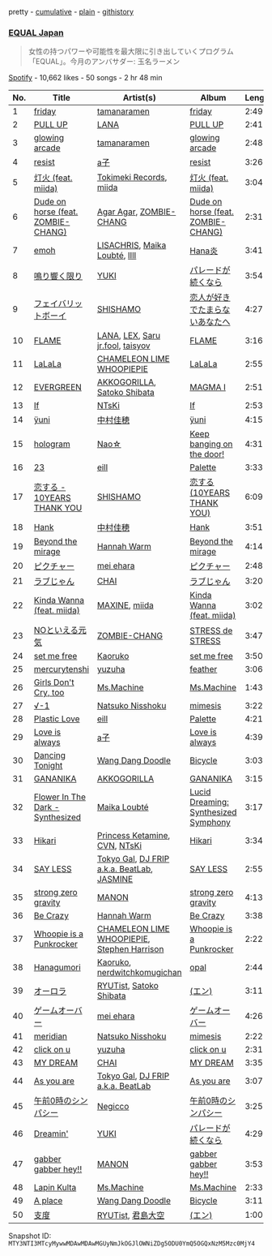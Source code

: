 pretty - [cumulative](/playlists/cumulative/37i9dQZF1DX2K2376Q0zTJ.md) - [plain](/playlists/plain/37i9dQZF1DX2K2376Q0zTJ) - [githistory](https://github.githistory.xyz/mackorone/spotify-playlist-archive/blob/main/playlists/plain/37i9dQZF1DX2K2376Q0zTJ)

### [EQUAL Japan](https://open.spotify.com/playlist/37i9dQZF1DX2K2376Q0zTJ)

> 女性の持つパワーや可能性を最大限に引き出していくプログラム「EQUAL」。今月のアンバサダー:  玉名ラーメン

[Spotify](https://open.spotify.com/user/spotify) - 10,662 likes - 50 songs - 2 hr 48 min

| No. | Title | Artist(s) | Album | Length |
|---|---|---|---|---|
| 1 | [friday](https://open.spotify.com/track/1kElYu8m1PcJ7DTTVv0d2u) | [tamanaramen](https://open.spotify.com/artist/06rauF4YCx0U1NALbqdlE3) | [friday](https://open.spotify.com/album/5aRjH7I1J7EQwyInITKUt2) | 2:49 |
| 2 | [PULL UP](https://open.spotify.com/track/7HVA1EkKQi4zNaYwE17Cvo) | [LANA](https://open.spotify.com/artist/4dEHIhldHT2U8CMQ6nNgDT) | [PULL UP](https://open.spotify.com/album/4bqkpI02r4Qc2BFrJtHOic) | 2:41 |
| 3 | [glowing arcade](https://open.spotify.com/track/4QD3PW1ziWyTbduNcIznEG) | [tamanaramen](https://open.spotify.com/artist/06rauF4YCx0U1NALbqdlE3) | [glowing arcade](https://open.spotify.com/album/5JQaDQbsFfYOO27LqAdJS2) | 2:48 |
| 4 | [resist](https://open.spotify.com/track/6khuTEUHWdsmBP0mq4OPUK) | [a子](https://open.spotify.com/artist/4ckGkK52pqm5j41Voz7lg4) | [resist](https://open.spotify.com/album/5Ra8mfJupN7wOuDJaCAdOi) | 3:26 |
| 5 | [灯火 \(feat\. miida\)](https://open.spotify.com/track/6mtkUqVaMoJBMG86f0RTul) | [Tokimeki Records](https://open.spotify.com/artist/73vrL9RiKlSaQFo2izavC1), [miida](https://open.spotify.com/artist/6ANBWTINO0TqbV5fZMGVLX) | [灯火 \(feat\. miida\)](https://open.spotify.com/album/0QRJ0PwVSFNg6KKla8CMtq) | 3:04 |
| 6 | [Dude on horse \(feat\. ZOMBIE\-CHANG\)](https://open.spotify.com/track/3qN8WkiKM71PdpkNzDNgm3) | [Agar Agar](https://open.spotify.com/artist/5TkylUv5ysSbNoawmn3PBj), [ZOMBIE\-CHANG](https://open.spotify.com/artist/3Wsg07elLUSq6AdkUw1W9U) | [Dude on horse \(feat\. ZOMBIE\-CHANG\)](https://open.spotify.com/album/2uZZaP77XsIkDxjKr9oJ9A) | 2:31 |
| 7 | [emoh](https://open.spotify.com/track/3KzPu0fG8Asq0VInuhpNgo) | [LISACHRIS](https://open.spotify.com/artist/2E738wjchAb3fUOxY3bxMr), [Maika Loubté](https://open.spotify.com/artist/0wMkBz97F3SE4yNz0y2OOz), [lIlI](https://open.spotify.com/artist/3C9jQZpt6PiB9HBAodpZV6) | [Hana炎](https://open.spotify.com/album/4uiFrJYts1Rb9X2Kpczrwm) | 3:41 |
| 8 | [鳴り響く限り](https://open.spotify.com/track/6ApfxHsldodx6KGefA0zqu) | [YUKI](https://open.spotify.com/artist/380DW51qbu5pSP8crFRIII) | [パレードが続くなら](https://open.spotify.com/album/7bUwvfdHUBdgXcMhczN4nJ) | 3:54 |
| 9 | [フェイバリットボーイ](https://open.spotify.com/track/5IMC1pHr0RTrHZdDJLxkPm) | [SHISHAMO](https://open.spotify.com/artist/6MGHit7sV38BhpChZYByFv) | [恋人が好きでたまらないあなたへ](https://open.spotify.com/album/13zAmLWgTphxEmBm5On8l6) | 4:27 |
| 10 | [FLAME](https://open.spotify.com/track/2uTMHATwwqd5AFGtg7EjRM) | [LANA](https://open.spotify.com/artist/4dEHIhldHT2U8CMQ6nNgDT), [LEX](https://open.spotify.com/artist/2KpK4apOMD6evPHoPggSVF), [Saru jr.fool](https://open.spotify.com/artist/7ydxirAQJSZbNHoGJPOrXR), [taisyov](https://open.spotify.com/artist/7GOnq578vzDJDcDCdxwhTf) | [FLAME](https://open.spotify.com/album/7vr3RkXfIuzJ2AHpKLuRSo) | 3:16 |
| 11 | [LaLaLa](https://open.spotify.com/track/59VPazsRoE7d68T5QkZv7d) | [CHAMELEON LIME WHOOPIEPIE](https://open.spotify.com/artist/1uP5mPkWII7Tcxp7xtqPmj) | [LaLaLa](https://open.spotify.com/album/2gh7VrfBwWqtcGGQFXa3mL) | 2:55 |
| 12 | [EVERGREEN](https://open.spotify.com/track/76WNWeuxuVdELZ7HZtgkza) | [AKKOGORILLA](https://open.spotify.com/artist/7hAHFeP5IiecsxxczqKt0U), [Satoko Shibata](https://open.spotify.com/artist/4RaaBbyl7DzAmfkjGiyUGU) | [MAGMA I](https://open.spotify.com/album/2baqB10VVdF25aG9j9DaHq) | 2:51 |
| 13 | [If](https://open.spotify.com/track/42giHq6f5YD54B11cEXOHg) | [NTsKi](https://open.spotify.com/artist/3eLVeLajDwJ1eFA1MTuiD9) | [If](https://open.spotify.com/album/54pITrmUfr4TLftABZrML1) | 2:53 |
| 14 | [ÿuni](https://open.spotify.com/track/4vvD5OUJZaMThV6X5CvjIS) | [中村佳穂](https://open.spotify.com/artist/0illCOhPkFBykngmCWos6u) | [ÿuni](https://open.spotify.com/album/39r3Q8TGK1I0yXou6dXSIU) | 4:15 |
| 15 | [hologram](https://open.spotify.com/track/4RPhDA0caf8PWbSOidnozh) | [Nao☆](https://open.spotify.com/artist/4l3RPSnpTQowMlWZe34WBh) | [Keep banging on the door!](https://open.spotify.com/album/1Ysez1mYAf5YqKzpwxkjBz) | 4:31 |
| 16 | [23](https://open.spotify.com/track/38cpw45jgypdBIlD418fvB) | [eill](https://open.spotify.com/artist/3AiES4wyTOfJvNgqz9baDn) | [Palette](https://open.spotify.com/album/5P6FOSW5vOyPue3gharY5S) | 3:33 |
| 17 | [恋する \- 10YEARS THANK YOU](https://open.spotify.com/track/0vbLzWi64zpd3bEHaETY9D) | [SHISHAMO](https://open.spotify.com/artist/6MGHit7sV38BhpChZYByFv) | [恋する \(10YEARS THANK YOU\)](https://open.spotify.com/album/5xJYHjTq2m8BkRvi5JDBgo) | 6:09 |
| 18 | [Hank](https://open.spotify.com/track/2goChbIPuZYwE4AweOXNKd) | [中村佳穂](https://open.spotify.com/artist/0illCOhPkFBykngmCWos6u) | [Hank](https://open.spotify.com/album/5VHwR3xLFQL745q58qE5s8) | 3:51 |
| 19 | [Beyond the mirage](https://open.spotify.com/track/5qmD8to3Qoajb9WBCXtvFf) | [Hannah Warm](https://open.spotify.com/artist/3NpwE88TR2nUKcmg87MeL7) | [Beyond the mirage](https://open.spotify.com/album/72Ij6AYsePnNuOBAwmBauM) | 4:14 |
| 20 | [ピクチャー](https://open.spotify.com/track/302U8EHJsUBooB2vGvkl9y) | [mei ehara](https://open.spotify.com/artist/7501C4PyvqS1BWbmrYq3LF) | [ピクチャー](https://open.spotify.com/album/0SS8mbJNuXQRVtU43SegtB) | 2:48 |
| 21 | [ラブじゃん](https://open.spotify.com/track/2vnWduAon47Ra9Th9dCAuY) | [CHAI](https://open.spotify.com/artist/0NZsNnETGPWLKJj2Y0vpBx) | [ラブじゃん](https://open.spotify.com/album/6pTeKfeTsyxknsyH4YrpSF) | 3:20 |
| 22 | [Kinda Wanna \(feat\. miida\)](https://open.spotify.com/track/1yPAY9JyZDLj9DGTNil3LH) | [MAXINE](https://open.spotify.com/artist/5dtGl462189xrrzzNRGRnz), [miida](https://open.spotify.com/artist/6ANBWTINO0TqbV5fZMGVLX) | [Kinda Wanna \(feat\. miida\)](https://open.spotify.com/album/41IrXm4kCiDqfRbCmcfFxz) | 3:02 |
| 23 | [NOといえる元気](https://open.spotify.com/track/0MuPIfr6qhN8XGoCFcA9mh) | [ZOMBIE\-CHANG](https://open.spotify.com/artist/3Wsg07elLUSq6AdkUw1W9U) | [STRESS de STRESS](https://open.spotify.com/album/42qYUI4pdmSlrZg6Cofsty) | 3:47 |
| 24 | [set me free](https://open.spotify.com/track/1RMNsdSWzCivT5Db9afYuM) | [Kaoruko](https://open.spotify.com/artist/4p8Qi7wNCoyMNEF7dX8qUl) | [set me free](https://open.spotify.com/album/4QbwpyNyVJErLqLSLFxsmQ) | 3:50 |
| 25 | [mercurytenshi](https://open.spotify.com/track/1G1sjL9bSTOEyTGBCPJmvO) | [yuzuha](https://open.spotify.com/artist/1E1ZQGewEUYhLSd3hvreon) | [feather](https://open.spotify.com/album/0OrHQZHemDJ4Wvyo6S3G9d) | 3:06 |
| 26 | [Girls Don't Cry, too](https://open.spotify.com/track/36AVK0sMRECrwa8t7KH788) | [Ms.Machine](https://open.spotify.com/artist/1yQ3avKs2mL4Qjd1nakH3z) | [Ms.Machine](https://open.spotify.com/album/6751FqqoDIMJ7286GgGBtP) | 1:43 |
| 27 | [√\-1](https://open.spotify.com/track/6ayT5Qj7tVFRiEYAogCAJc) | [Natsuko Nisshoku](https://open.spotify.com/artist/4GnFg9D7Ds99UI0r5t9PZK) | [mimesis](https://open.spotify.com/album/1rphqipCQgeiQo0cpNMGrb) | 3:22 |
| 28 | [Plastic Love](https://open.spotify.com/track/36xu6kwnOR7jb1XA2coeBF) | [eill](https://open.spotify.com/artist/3AiES4wyTOfJvNgqz9baDn) | [Palette](https://open.spotify.com/album/5P6FOSW5vOyPue3gharY5S) | 4:21 |
| 29 | [Love is always](https://open.spotify.com/track/5mWFPBsJLGSt9LJjULiqKE) | [a子](https://open.spotify.com/artist/4ckGkK52pqm5j41Voz7lg4) | [Love is always](https://open.spotify.com/album/4txs319mQ4SGQMJo4DujYt) | 4:39 |
| 30 | [Dancing Tonight](https://open.spotify.com/track/7mfyQdEnCvEzaVIRkTq49O) | [Wang Dang Doodle](https://open.spotify.com/artist/5OWQWpSRACBuLtPRFPdfq1) | [Bicycle](https://open.spotify.com/album/1Y9QrYdLxPaFZIWQWDx33s) | 3:03 |
| 31 | [GANANIKA](https://open.spotify.com/track/5VGslDcbunMcITNpdt8VGY) | [AKKOGORILLA](https://open.spotify.com/artist/7hAHFeP5IiecsxxczqKt0U) | [GANANIKA](https://open.spotify.com/album/7c9L6pZZxpWYYW19Um95Ul) | 3:15 |
| 32 | [Flower In The Dark \- Synthesized](https://open.spotify.com/track/2CwCFiP0e7pMifbg8LwYkr) | [Maika Loubté](https://open.spotify.com/artist/0wMkBz97F3SE4yNz0y2OOz) | [Lucid Dreaming: Synthesized Symphony](https://open.spotify.com/album/0G4dt3QAptKXnpru2yEioj) | 3:17 |
| 33 | [Hikari](https://open.spotify.com/track/2FA1QEFGkhIXXPj6OnoP53) | [Princess Ketamine](https://open.spotify.com/artist/2VRJCeIzOtfUI3mZnEmfqy), [CVN](https://open.spotify.com/artist/19W7Iq71CaCJpLRiYp55rr), [NTsKi](https://open.spotify.com/artist/3eLVeLajDwJ1eFA1MTuiD9) | [Hikari](https://open.spotify.com/album/5vYseIVfkkBnBXj9nbdyU7) | 3:34 |
| 34 | [SAY LESS](https://open.spotify.com/track/7HfhpWNWj7LsnZr5NH4CgL) | [Tokyo Gal](https://open.spotify.com/artist/4Og0GstkKZkmI5BkkntBwX), [DJ FRIP a.k.a\. BeatLab](https://open.spotify.com/artist/5nkZFBzkGZpfRxnWFZGtk7), [JASMINE](https://open.spotify.com/artist/76sRRqpyFhBYjdimBWjmfg) | [SAY LESS](https://open.spotify.com/album/3uD3JRNLEcAfsqsAYGEWTc) | 2:55 |
| 35 | [strong zero gravity](https://open.spotify.com/track/701I1Uyx6gLciKwRfuhSJR) | [MANON](https://open.spotify.com/artist/5RtQtz37rszKUaMg1GeUl3) | [strong zero gravity](https://open.spotify.com/album/7dv9fz7OJTyH5UpwvIkzLy) | 4:13 |
| 36 | [Be Crazy](https://open.spotify.com/track/71hhGpg2px2f2UqwjgpSIi) | [Hannah Warm](https://open.spotify.com/artist/3NpwE88TR2nUKcmg87MeL7) | [Be Crazy](https://open.spotify.com/album/3GvfYLhm1o2sxtJJF5TD96) | 3:38 |
| 37 | [Whoopie is a Punkrocker](https://open.spotify.com/track/4NkzsLZjO02SDiWEd6afuo) | [CHAMELEON LIME WHOOPIEPIE](https://open.spotify.com/artist/1uP5mPkWII7Tcxp7xtqPmj), [Stephen Harrison](https://open.spotify.com/artist/366dKk1Th87zx5H1xXnXAH) | [Whoopie is a Punkrocker](https://open.spotify.com/album/4b3o9025OYso4WFmwwqzQh) | 2:22 |
| 38 | [Hanagumori](https://open.spotify.com/track/0mKqG2ho02jbIZXKZ1ByxD) | [Kaoruko](https://open.spotify.com/artist/4p8Qi7wNCoyMNEF7dX8qUl), [nerdwitchkomugichan](https://open.spotify.com/artist/14H13IeU3r4x1nJ7ADdI2b) | [opal](https://open.spotify.com/album/4PDInS0xBqDBG8OiBt9l2y) | 2:44 |
| 39 | [オーロラ](https://open.spotify.com/track/0F9vrx9OvvCpS9kRvPuB1L) | [RYUTist](https://open.spotify.com/artist/4BSpF4yQWrGiYdxNsLRdX1), [Satoko Shibata](https://open.spotify.com/artist/4RaaBbyl7DzAmfkjGiyUGU) | [\(エン\)](https://open.spotify.com/album/3fqh0iDJYo5w2fM8kSyrGm) | 3:11 |
| 40 | [ゲームオーバー](https://open.spotify.com/track/7wX4lU05mPcLejQXPhh4Gk) | [mei ehara](https://open.spotify.com/artist/7501C4PyvqS1BWbmrYq3LF) | [ゲームオーバー](https://open.spotify.com/album/1W2ALpoA6PjU52mkFj2JwS) | 4:26 |
| 41 | [meridian](https://open.spotify.com/track/4Pg9Ln05cXaUKaghO9gmo4) | [Natsuko Nisshoku](https://open.spotify.com/artist/4GnFg9D7Ds99UI0r5t9PZK) | [mimesis](https://open.spotify.com/album/1rphqipCQgeiQo0cpNMGrb) | 2:22 |
| 42 | [click on u](https://open.spotify.com/track/7c2tGDD8w1X9ESzFSaiUa8) | [yuzuha](https://open.spotify.com/artist/1E1ZQGewEUYhLSd3hvreon) | [click on u](https://open.spotify.com/album/240xr5ADvqSqce6Fezt8uv) | 2:31 |
| 43 | [MY DREAM](https://open.spotify.com/track/3Ai9IjVhRy5eMWFQ3luIG6) | [CHAI](https://open.spotify.com/artist/0NZsNnETGPWLKJj2Y0vpBx) | [MY DREAM](https://open.spotify.com/album/2wrsym38hvB4Wp9BYkCQxS) | 3:35 |
| 44 | [As you are](https://open.spotify.com/track/4h6WxofpPYdffSul9zgh5I) | [Tokyo Gal](https://open.spotify.com/artist/4Og0GstkKZkmI5BkkntBwX), [DJ FRIP a.k.a\. BeatLab](https://open.spotify.com/artist/5nkZFBzkGZpfRxnWFZGtk7) | [As you are](https://open.spotify.com/album/7lizwS91vA2vdPKGEZWTx1) | 3:07 |
| 45 | [午前0時のシンパシー](https://open.spotify.com/track/18kLC7awCOvo46wq596QQ4) | [Negicco](https://open.spotify.com/artist/4PoAqzGXLjpuYMmTRv24q6) | [午前0時のシンパシー](https://open.spotify.com/album/6xIow6mW08ahxPy0bZ2pRY) | 3:25 |
| 46 | [Dreamin'](https://open.spotify.com/track/10WraFpY8iNurYHAwZAvvb) | [YUKI](https://open.spotify.com/artist/380DW51qbu5pSP8crFRIII) | [パレードが続くなら](https://open.spotify.com/album/7bUwvfdHUBdgXcMhczN4nJ) | 4:29 |
| 47 | [gabber gabber hey!!](https://open.spotify.com/track/1BtLikOXSYVcbYRVuYUJYR) | [MANON](https://open.spotify.com/artist/5RtQtz37rszKUaMg1GeUl3) | [gabber gabber hey!!](https://open.spotify.com/album/65KUQipvIO5FeNotMP6HBO) | 3:53 |
| 48 | [Lapin Kulta](https://open.spotify.com/track/75beCB2TX2nsRB0DOogDlL) | [Ms.Machine](https://open.spotify.com/artist/1yQ3avKs2mL4Qjd1nakH3z) | [Ms.Machine](https://open.spotify.com/album/6751FqqoDIMJ7286GgGBtP) | 2:33 |
| 49 | [A place](https://open.spotify.com/track/3DX4j1k25kYNSfIEz7XWya) | [Wang Dang Doodle](https://open.spotify.com/artist/5OWQWpSRACBuLtPRFPdfq1) | [Bicycle](https://open.spotify.com/album/1Y9QrYdLxPaFZIWQWDx33s) | 3:11 |
| 50 | [支度](https://open.spotify.com/track/16Oi71zRHNLNARlmouIY16) | [RYUTist](https://open.spotify.com/artist/4BSpF4yQWrGiYdxNsLRdX1), [君島大空](https://open.spotify.com/artist/5rjahCZtY8h4y2EHCnpgtQ) | [\(エン\)](https://open.spotify.com/album/3fqh0iDJYo5w2fM8kSyrGm) | 1:00 |

Snapshot ID: `MTY3NTI3MTcyMywwMDAwMDAwMGUyNmJkOGJlOWNiZDg5ODU0YmQ5OGQxNzM5Mzc0MjY4`

